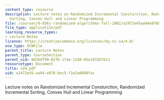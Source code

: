 ```yaml
---
content_type: resource
description: Lecture notes on Randomized Incremental Consturction, Randomized Incremental
  Sorting, Convex Hull and Linear Programming
file: /courses/6-856j-randomized-algorithms-fall-2002/a2472e45aa94e076bec5f1e2a0668fac_n24.pdf
file_type: application/pdf
learning_resource_types:
- Lecture Notes
license: https://creativecommons.org/licenses/by-nc-sa/4.0/
ocw_type: OCWFile
parent_title: Lecture Notes
parent_type: CourseSection
parent_uid: 8d3bdf99-82fb-17ae-11d8-85e1d32b7611
resourcetype: Document
title: n24.pdf
uid: a2472e45-aa94-e076-bec5-f1e2a0668fac
---
```

Lecture notes on Randomized Incremental Consturction, Randomized Incremental Sorting, Convex Hull and Linear Programming
